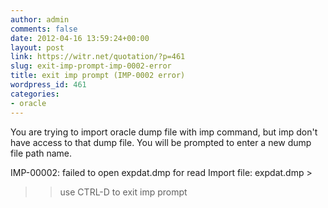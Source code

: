 ```yaml
---
author: admin
comments: false
date: 2012-04-16 13:59:24+00:00
layout: post
link: https://witr.net/quotation/?p=461
slug: exit-imp-prompt-imp-0002-error
title: exit imp prompt (IMP-0002 error)
wordpress_id: 461
categories:
- oracle
---
```



You are trying to import oracle dump file with imp command, but imp don't have access to that dump file. You will be prompted to enter a new dump file path name.

IMP-00002: failed to open expdat.dmp for read
Import file: expdat.dmp >

>> use CTRL-D to exit imp prompt


